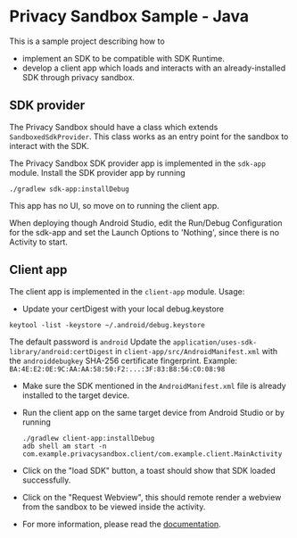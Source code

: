 # Privacy Sandbox Sample - Java

This is a sample project describing how to
- implement an SDK to be compatible with SDK Runtime.
- develop a client app which loads and interacts with an already-installed
  SDK through privacy sandbox.

## SDK provider

The Privacy Sandbox should have a class which extends `SandboxedSdkProvider`.
This class works as an entry point for the sandbox to interact with the SDK.

The Privacy Sandbox SDK provider app is implemented in the `sdk-app` module.
Install the SDK provider app by running

```shell
./gradlew sdk-app:installDebug
```

This app has no UI, so move on to running the client app.

When deploying though Android Studio, edit the Run/Debug Configuration for the sdk-app and set
the Launch Options to 'Nothing', since there is no Activity to start.


## Client app

The client app is implemented in the `client-app` module. Usage:

- Update your certDigest with your local debug.keystore
```
keytool -list -keystore ~/.android/debug.keystore
```
The default password is `android`
Update the `application/uses-sdk-library/android:certDigest` in `client-app/src/AndroidManifest.xml`
with the `androiddebugkey` SHA-256 certificate fingerprint.
Example: `BA:4E:E2:0E:9C:AA:AA:58:50:F2:...:3F:83:B8:56:C0:08:98`
- Make sure the SDK mentioned in the `AndroidManifest.xml` file is already
  installed to the target device.
- Run the client app on the same target device from Android Studio or by running
  ```shell
  ./gradlew client-app:installDebug
  adb shell am start -n com.example.privacysandbox.client/com.example.client.MainActivity
  ```
- Click on the "load SDK" button, a toast should show that SDK loaded successfully.
- Click on the "Request Webview", this should remote render a webview from the
  sandbox to be viewed inside the activity.

- For more information, please read the [documentation](https://developer.android.com/design-for-safety/privacy-sandbox/guides/sdk-runtime).